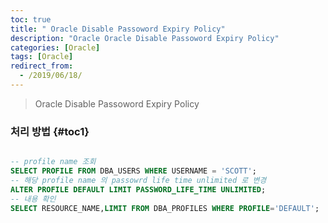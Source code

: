 ```yaml
---
toc: true
title: " Oracle Disable Passoword Expiry Policy"
description: "Oracle Oracle Disable Passoword Expiry Policy"
categories: [Oracle]
tags: [Oracle]
redirect_from:
  - /2019/06/18/
---
```


> Oracle Disable Passoword Expiry Policy

### 처리 방법 {#toc1}

```sql

-- profile name 조회
SELECT PROFILE FROM DBA_USERS WHERE USERNAME = 'SCOTT';
-- 해당 profile name 의 passowrd life time unlimited 로 변경
ALTER PROFILE DEFAULT LIMIT PASSWORD_LIFE_TIME UNLIMITED;
-- 내용 확인
SELECT RESOURCE_NAME,LIMIT FROM DBA_PROFILES WHERE PROFILE='DEFAULT';

```

[^1]: This is a footnote.

[kramdown]: https://kramdown.gettalong.org/
[My Blog]: https://marindie.github.io
